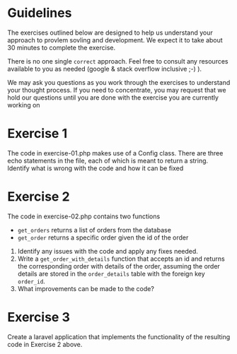 # Guidelines

The exercises outlined below are designed to help us understand your approach to provlem sovling and development. We expect it to take about 30 minutes to complete the exercise.

There is no one single `correct` approach. Feel free to consult any resources available to you as needed (google & stack overflow inclusive ;-) ). 

We may ask you questions as you work through the exercises to understand your thought process. If you need to concentrate, you may request that we hold our questions until you are done with the exercise you are currently working on


# Exercise 1

The code in exercise-01.php makes use of a Config class. There are three echo statements in the file, each of which is meant to return a string. Identify what is wrong with the code and how it can be fixed

# Exercise 2

The code in exercise-02.php contains two functions
- `get_orders` returns a list of orders from the database
- `get_order` returns a specific order given the id of the order

1. Identify any issues with the code and apply any fixes needed. 
2. Write a `get_order_with_details` function that accepts an id and returns the corresponding order with details of the order, assuming the order details are stored in the `order_details` table with the foreign key `order_id`.
3. What improvements can be made to the code? 

# Exercise 3

Create a laravel application that implements the functionality of the resulting code in Exercise 2 above.

